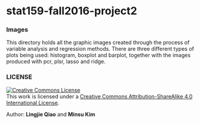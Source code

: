 # stat159-fall2016-project2


### Images

This directory holds all the graphic images created through the process of variable analysis and regression methods. There are three different types of plots being used: histogram, boxplot and barplot, together with the images produced with pcr, plsr, lasso and ridge.


### LICENSE

<a rel="license" href="http://creativecommons.org/licenses/by-sa/4.0/"><img alt="Creative Commons License" style="border-width:0" src="https://i.creativecommons.org/l/by-sa/4.0/88x31.png" /></a><br />This work is licensed under a <a rel="license" href="http://creativecommons.org/licenses/by-sa/4.0/">Creative Commons Attribution-ShareAlike 4.0 International License</a>.


Author: **Lingjie Qiao** and **Minsu Kim**